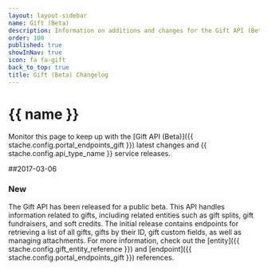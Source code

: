 ```yaml
---
layout: layout-sidebar
name: Gift (Beta)
description: Information on additions and changes for the Gift API (Beta).
order: 100
published: true
showInNav: true
icon: fa fa-gift
back_to_top: true
title: Gift (Beta) Changelog
---
```


# {{ name }}

Monitor this page to keep up with the [Gift API (Beta)]({{ stache.config.portal_endpoints_gift }}) latest changes and {{ stache.config.api_type_name }} service releases.

##2017-03-06

### New

The Gift API has been released for a public beta. This API handles information related to gifts, including related entities such as gift splits, gift fundraisers, and soft credits.
The initial release contains endpoints for retrieving a list of all gifts, gifts by their ID, gift custom fields, as well as managing attachments. For more information, check out the [entity]({{ stache.config.gift_entity_reference }}) and [endpoint]({{ stache.config.portal_endpoints_gift }}) references.
